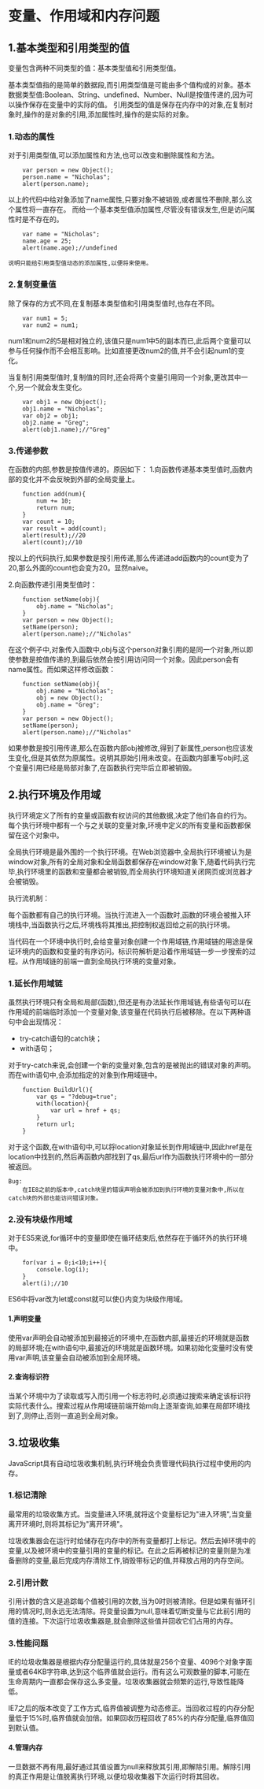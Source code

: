 ﻿# 变量、作用域和内存问题


## 1.基本类型和引用类型的值
变量包含两种不同类型的值：基本类型值和引用类型值。

基本类型值指的是简单的数据段,而引用类型值是可能由多个值构成的对象。基本数据类型值:Boolean、String、undefined、Number、Null是按值传递的,因为可以操作保存在变量中的实际的值。
引用类型的值是保存在内存中的对象,在复制对象时,操作的是对象的引用,添加属性时,操作的是实际的对象。

### 1.动态的属性
对于引用类型值,可以添加属性和方法,也可以改变和删除属性和方法。
```
    var person = new Object();
    person.name = "Nicholas";
    alert(person.name);
```
以上的代码中给对象添加了name属性,只要对象不被销毁,或者属性不删除,那么这个属性将一直存在。
而给一个基本类型值添加属性,尽管没有错误发生,但是访问属性时是不存在的。
```
    var name = "Nicholas";
    name.age = 25;
    alert(name.age);//undefined
```
    
    说明只能给引用类型值动态的添加属性,以便将来使用。
    
### 2.复制变量值
除了保存的方式不同,在复制基本类型值和引用类型值时,也存在不同。
```
    var num1 = 5;
    var num2 = num1;
```
num1和num2的5是相对独立的,该值只是num1中5的副本而已,此后两个变量可以参与任何操作而不会相互影响。比如直接更改num2的值,并不会引起num1的变化。

当复制引用类型值时,复制值的同时,还会将两个变量引用同一个对象,更改其中一个,另一个就会发生变化。
```
    var obj1 = new Object();
    obj1.name = "Nicholas";
    var obj2 = obj1;
    obj2.name = "Greg";
    alert(obj1.name);//"Greg"
```
### 3.传递参数
在函数的内部,参数是按值传递的。原因如下：
1.向函数传递基本类型值时,函数内部的变化并不会反映到外部的全局变量上。
```
    function add(num){
        num += 10;
        return num;
    }
    var count = 10;
    var result = add(count);
    alert(result);//20
    alert(count);//10
```
按以上的代码执行,如果参数是按引用传递,那么传递进add函数内的count变为了20,那么外面的count也会变为20。显然naive。

2.向函数传递引用类型值时：
```
    function setName(obj){
        obj.name = "Nicholas";
    }
    var person = new Object();
    setName(person);
    alert(person.name);//"Nicholas"
```
在这个例子中,对象传入函数中,obj与这个person对象引用的是同一个对象,所以即使参数是按值传递的,到最后依然会按引用访问同一个对象。因此person会有name属性。而如果这样修改函数：
```
    function setName(obj){
        obj.name = "Nicholas";
        obj = new Object();
        obj.name = "Greg";
    }
    var person = new Object();
    setName(person);
    alert(person.name);//"Nicholas"
```
如果参数是按引用传递,那么在函数内部obj被修改,得到了新属性,person也应该发生变化,但是其依然为原属性。说明其原始引用未改变。在函数内部重写obj时,这个变量引用已经是局部对象了,在函数执行完毕后立即被销毁。

## 2.执行环境及作用域
    
执行环境定义了所有的变量或函数有权访问的其他数据,决定了他们各自的行为。每个执行环境中都有一个与之关联的变量对象,环境中定义的所有变量和函数都保留在这个对象中。

全局执行环境是最外围的一个执行环境。在Web浏览器中,全局执行环境被认为是window对象,所有的全局对象和全局函数都保存在window对象下,随着代码执行完毕,执行环境里的函数和变量都会被销毁,而全局执行环境知道关闭网页或浏览器才会被销毁。

执行流机制：
        
每个函数都有自己的执行环境。当执行流进入一个函数时,函数的环境会被推入环境栈中,当函数执行之后,环境栈将其推出,把控制权返回给之前的执行环境。

当代码在一个环境中执行时,会给变量对象创建一个作用域链,作用域链的用途是保证环境内的函数和变量的有序访问。标识符解析是沿着作用域链一步一步搜索的过程。从作用域链的前端一直到全局执行环境的变量对象。


### 1.延长作用域链
虽然执行环境只有全局和局部(函数),但还是有办法延长作用域链,有些语句可以在作用域的前端临时添加一个变量对象,该变量在代码执行后被移除。在以下两种语句中会出现情况：

 - try-catch语句的catch块；
 - with语句；

对于try-catch来说,会创建一个新的变量对象,包含的是被抛出的错误对象的声明。而在with语句中,会添加指定的对象到作用域链中。
```
    function BuildUrl(){
        var qs = "?debug=true";
        with(location){
            var url = href + qs;
        }
        return url;
    }
```
对于这个函数,在with语句中,可以将location对象延长到作用域链中,因此href是在location中找到的,然后再函数内部找到了qs,最后url作为函数执行环境中的一部分被返回。

    Bug:
        在IE8之前的版本中,catch块里的错误声明会被添加到执行环境的变量对象中,所以在catch块的外部也能访问错误对象。
        
### 2.没有块级作用域
对于ES5来说,for循环中的变量即使在循环结束后,依然存在于循环外的执行环境中。
```
    for(var i = 0;i<10;i++){
        console.log(i);
    }
    alert(i);//10
``` 
ES6中将var改为let或const就可以使{}内变为块级作用域。

#### 1.声明变量
使用var声明会自动被添加到最接近的环境中,在函数内部,最接近的环境就是函数的局部环境;在with语句中,最接近的环境就是函数环境。如果初始化变量时没有使用var声明,该变量会自动被添加到全局环境。

#### 2.查询标识符
当某个环境中为了读取或写入而引用一个标志符时,必须通过搜索来确定该标识符实际代表什么。搜索过程从作用域链前端开始m向上逐渐查询,如果在局部环境找到了,则停止,否则一直追到全局对象。

## 3.垃圾收集
JavaScript具有自动垃圾收集机制,执行环境会负责管理代码执行过程中使用的内存。
### 1.标记清除
最常用的垃圾收集方式。当变量进入环境,就将这个变量标记为"进入环境",当变量离开环境时,则将其标记为"离开环境"。

垃圾收集器会在运行时给储存在内存中的所有变量都打上标记。然后去掉环境中的变量,以及被环境中的变量引用的变量的标记。在此之后再被标记的变量则是为准备删除的变量,最后完成内存清除工作,销毁带标记的值,并释放占用的内存空间。
### 2.引用计数
引用计数的含义是追踪每个值被引用的次数,当为0时则被清除。但是如果有循环引用的情况时,则永远无法清除。将变量设置为null,意味着切断变量与它此前引用的值的连接。下次运行垃圾收集器是,就会删除这些值并回收它们占用的内存。
### 3.性能问题
IE的垃圾收集器是根据内存分配量运行的,具体就是256个变量、4096个对象字面量或者64KB字符串,达到这个临界值就会运行。而有这么可观数量的脚本,可能在生命周期内一直都会保存这么多变量。垃圾收集器就会频繁的运行,导致性能降低。

IE7之后的版本改变了工作方式,临界值被调整为动态修正。当回收过程的内存分配量低于15%时,临界值就会加倍。如果回收历程回收了85%的内存分配量,临界值回到默认值。
#### 4.管理内存
一旦数据不再有用,最好通过其值设置为null来释放其引用,即解除引用。解除引用的真正作用是让值脱离执行环境,以便垃圾收集器下次运行时将其回收。